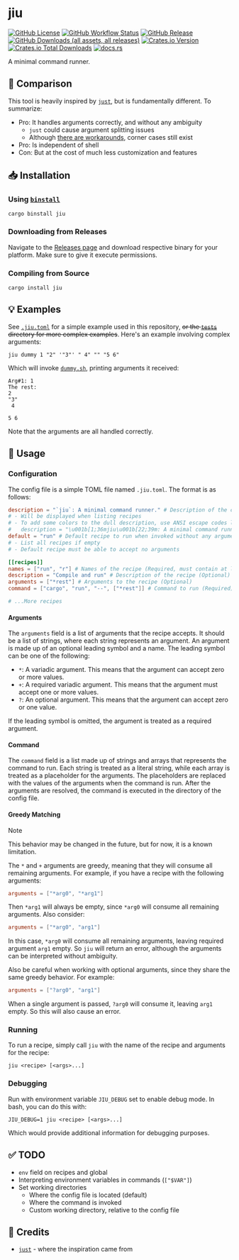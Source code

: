 # jiu

[![GitHub License](https://img.shields.io/github/license/PRO-2684/jiu?logo=opensourceinitiative)](https://github.com/PRO-2684/jiu/blob/main/LICENSE)
[![GitHub Workflow Status](https://img.shields.io/github/actions/workflow/status/PRO-2684/jiu/release.yml?logo=githubactions)](https://github.com/PRO-2684/jiu/blob/main/.github/workflows/release.yml)
[![GitHub Release](https://img.shields.io/github/v/release/PRO-2684/jiu?logo=githubactions)](https://github.com/PRO-2684/jiu/releases)
[![GitHub Downloads (all assets, all releases)](https://img.shields.io/github/downloads/PRO-2684/jiu/total?logo=github)](https://github.com/PRO-2684/jiu/releases)
[![Crates.io Version](https://img.shields.io/crates/v/jiu?logo=rust)](https://crates.io/crates/jiu)
[![Crates.io Total Downloads](https://img.shields.io/crates/d/jiu?logo=rust)](https://crates.io/crates/jiu)
[![docs.rs](https://img.shields.io/docsrs/jiu?logo=rust)](https://docs.rs/jiu)

A minimal command runner.

## 🤔 Comparison

This tool is heavily inspired by [`just`](https://github.com/casey/just/), but is fundamentally different. To summarize:

- Pro: It handles arguments correctly, and without any ambiguity
    - `just` could cause argument splitting issues
    - Although [there are workarounds](https://just.systems/man/en/avoiding-argument-splitting.html), corner cases still exist
- Pro: Is independent of shell
- Con: But at the cost of much less customization and features

## 📥 Installation

### Using [`binstall`](https://github.com/cargo-bins/cargo-binstall)

```shell
cargo binstall jiu
```

### Downloading from Releases

Navigate to the [Releases page](https://github.com/PRO-2684/jiu/releases) and download respective binary for your platform. Make sure to give it execute permissions.

### Compiling from Source

```shell
cargo install jiu
```

## 💡 Examples

See [`.jiu.toml`](./.jiu.toml) for a simple example used in this repository, ~~or the [`tests`](./tests) directory for more complex examples~~. Here's an example involving complex arguments:

```shell
jiu dummy 1 "2" '"3"' " 4" "" "5 6"
```

Which will invoke [`dummy.sh`](./scripts/dummy.sh), printing arguments it received:

```shell
Arg#1: 1
The rest:
2
"3"
 4

5 6
```

Note that the arguments are all handled correctly.

## 📖 Usage

### Configuration

The config file is a simple TOML file named `.jiu.toml`. The format is as follows:

```toml
description = "`jiu`: A minimal command runner." # Description of the configuration (Optional)
# - Will be displayed when listing recipes
# - To add some colors to the dull description, use ANSI escape codes like:
#   description = "\u001b[1;36mjiu\u001b[22;39m: A minimal command runner."
default = "run" # Default recipe to run when invoked without any arguments (Optional)
# - List all recipes if empty
# - Default recipe must be able to accept no arguments

[[recipes]]
names = ["run", "r"] # Names of the recipe (Required, must contain at least one name and each name should be unique across all recipes)
description = "Compile and run" # Description of the recipe (Optional)
arguments = ["*rest"] # Arguments to the recipe (Optional)
command = ["cargo", "run", "--", ["*rest"]] # Command to run (Required)

# ...More recipes
```

#### Arguments

The `arguments` field is a list of arguments that the recipe accepts. It should be a list of strings, where each string represents an argument. An argument is made up of an optional leading symbol and a name. The leading symbol can be one of the following:

- `*`: A variadic argument. This means that the argument can accept zero or more values.
- `+`: A required variadic argument. This means that the argument must accept one or more values.
- `?`: An optional argument. This means that the argument can accept zero or one value.

If the leading symbol is omitted, the argument is treated as a required argument.

#### Command

The `command` field is a list made up of strings and arrays that represents the command to run. Each string is treated as a literal string, while each array is treated as a placeholder for the arguments. The placeholders are replaced with the values of the arguments when the command is run. After the arguments are resolved, the command is executed in the directory of the config file.

#### Greedy Matching

> [!NOTE]
> This behavior may be changed in the future, but for now, it is a known limitation.

The `*` and `+` arguments are greedy, meaning that they will consume all remaining arguments. For example, if you have a recipe with the following arguments:

```toml
arguments = ["*arg0", "*arg1"]
```

Then `*arg1` will always be empty, since `*arg0` will consume all remaining arguments. Also consider:

```toml
arguments = ["*arg0", "arg1"]
```

In this case, `*arg0` will consume all remaining arguments, leaving required argument `arg1` empty. So `jiu` will return an error, although the arguments can be interpreted without ambiguity.

Also be careful when working with optional arguments, since they share the same greedy behavior. For example:

```toml
arguments = ["?arg0", "arg1"]
```

When a single argument is passed, `?arg0` will consume it, leaving `arg1` empty. So this will also cause an error.

### Running

To run a recipe, simply call `jiu` with the name of the recipe and arguments for the recipe:

```shell
jiu <recipe> [<args>...]
```

### Debugging

Run with environment variable `JIU_DEBUG` set to enable debug mode. In bash, you can do this with:

```shell
JIU_DEBUG=1 jiu <recipe> [<args>...]
```

Which would provide additional information for debugging purposes.

## ✅ TODO

- `env` field on recipes and global
- Interpreting environment variables in commands (`["$VAR"]`)
- Set working directories
    - Where the config file is located (default)
    - Where the command is invoked
    - Custom working directory, relative to the config file

## 🎉 Credits

- [`just`](https://github.com/casey/just/) - where the inspiration came from
